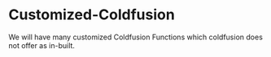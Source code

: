 # Customized-Coldfusion
We will have many customized Coldfusion Functions which coldfusion does not offer as in-built.
